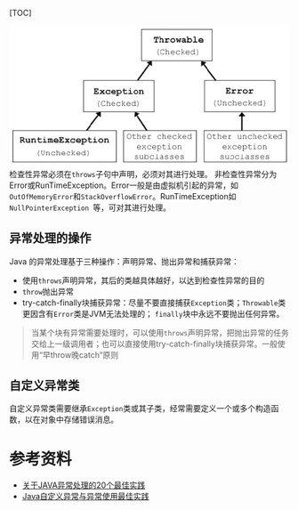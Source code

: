 

[TOC]

![](../pic/Pasted%20image%2020210319162530.png)
检查性异常必须在`throws`子句中声明，必须对其进行处理。
非检查性异常分为Error或RunTimeException。Error一般是由虚拟机引起的异常，如`OutOfMemoryError`和`StackOverflowError`。RunTimeException如`NullPointerException `等，可对其进行处理。

## 异常处理的操作
Java 的异常处理基于三种操作：声明异常、抛出异常和捕获异常：
* 使用`throws`声明异常，其后的类越具体越好，以达到检查性异常的目的
* `throw`抛出异常
* try-catch-finally块捕获异常：尽量不要直接捕获`Exception`类；`Throwable`类更因含有`Error`类是JVM无法处理的； `finally`块中永远不要抛出任何异常。

>当某个块有异常需要处理时，可以使用`throws`声明异常，把抛出异常的任务交给上一级调用者；也可以直接使用try-catch-finally块捕获异常。一般使用“早throw晚catch”原则
## 自定义异常类
自定义异常类需要继承`Exception`类或其子类，经常需要定义一个或多个构造函数，以在对象中存储错误消息。

# 参考资料
* [关于JAVA异常处理的20个最佳实践](https://segmentfault.com/a/1190000015028573)
* [Java自定义异常与异常使用最佳实践](https://blog.csdn.net/mahoking/article/details/45064259)